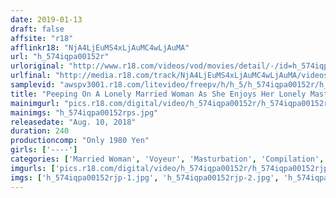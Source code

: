 ```yaml
---
date: 2019-01-13
draft: false
affsite: "r18"
afflinkr18: "NjA4LjEuMS4xLjAuMC4wLjAuMA"
url: "h_574iqpa00152r"
urloriginal: "http://www.r18.com/videos/vod/movies/detail/-/id=h_574iqpa00152r"
urlfinal: "http://media.r18.com/track/NjA4LjEuMS4xLjAuMC4wLjAuMA/videos/vod/movies/detail/-/id=h_574iqpa00152r"
samplevid: "awspv3001.r18.com/litevideo/freepv/h/h_5/h_574iqpa00152r/h_574iqpa00152r_dmb_w.mp4"
title: "Peeping On A Lonely Married Woman As She Enjoys Her Lonely Masturbation!! Peeping!! Secret Videos Leaked For The First Time Ever! Super Selections Of Lonely Married Woman Babes 240 Minutes"
mainimgurl: "pics.r18.com/digital/video/h_574iqpa00152r/h_574iqpa00152rps.jpg"
mainimgs: "h_574iqpa00152rps.jpg"
releasedate: "Aug. 10, 2018"
duration: 240
productioncomp: "Only 1980 Yen"
girls: ['----']
categories: ['Married Woman', 'Voyeur', 'Masturbation', 'Compilation', 'Over 4 Hours']
imgurls: ['pics.r18.com/digital/video/h_574iqpa00152r/h_574iqpa00152rjp-1.jpg', 'pics.r18.com/digital/video/h_574iqpa00152r/h_574iqpa00152rjp-2.jpg', 'pics.r18.com/digital/video/h_574iqpa00152r/h_574iqpa00152rjp-3.jpg', 'pics.r18.com/digital/video/h_574iqpa00152r/h_574iqpa00152rjp-4.jpg', 'pics.r18.com/digital/video/h_574iqpa00152r/h_574iqpa00152rjp-5.jpg', 'pics.r18.com/digital/video/h_574iqpa00152r/h_574iqpa00152rjp-6.jpg', 'pics.r18.com/digital/video/h_574iqpa00152r/h_574iqpa00152rjp-7.jpg', 'pics.r18.com/digital/video/h_574iqpa00152r/h_574iqpa00152rjp-8.jpg', 'pics.r18.com/digital/video/h_574iqpa00152r/h_574iqpa00152rjp-9.jpg', 'pics.r18.com/digital/video/h_574iqpa00152r/h_574iqpa00152rjp-10.jpg', 'pics.r18.com/digital/video/h_574iqpa00152r/h_574iqpa00152rjp-11.jpg', 'pics.r18.com/digital/video/h_574iqpa00152r/h_574iqpa00152rjp-12.jpg', 'pics.r18.com/digital/video/h_574iqpa00152r/h_574iqpa00152rjp-13.jpg', 'pics.r18.com/digital/video/h_574iqpa00152r/h_574iqpa00152rjp-14.jpg', 'pics.r18.com/digital/video/h_574iqpa00152r/h_574iqpa00152rjp-15.jpg', 'pics.r18.com/digital/video/h_574iqpa00152r/h_574iqpa00152rjp-16.jpg', 'pics.r18.com/digital/video/h_574iqpa00152r/h_574iqpa00152rjp-17.jpg', 'pics.r18.com/digital/video/h_574iqpa00152r/h_574iqpa00152rjp-18.jpg', 'pics.r18.com/digital/video/h_574iqpa00152r/h_574iqpa00152rjp-19.jpg', 'pics.r18.com/digital/video/h_574iqpa00152r/h_574iqpa00152rjp-20.jpg']
imgs: ['h_574iqpa00152rjp-1.jpg', 'h_574iqpa00152rjp-2.jpg', 'h_574iqpa00152rjp-3.jpg', 'h_574iqpa00152rjp-4.jpg', 'h_574iqpa00152rjp-5.jpg', 'h_574iqpa00152rjp-6.jpg', 'h_574iqpa00152rjp-7.jpg', 'h_574iqpa00152rjp-8.jpg', 'h_574iqpa00152rjp-9.jpg', 'h_574iqpa00152rjp-10.jpg', 'h_574iqpa00152rjp-11.jpg', 'h_574iqpa00152rjp-12.jpg', 'h_574iqpa00152rjp-13.jpg', 'h_574iqpa00152rjp-14.jpg', 'h_574iqpa00152rjp-15.jpg', 'h_574iqpa00152rjp-16.jpg', 'h_574iqpa00152rjp-17.jpg', 'h_574iqpa00152rjp-18.jpg', 'h_574iqpa00152rjp-19.jpg', 'h_574iqpa00152rjp-20.jpg']
---
```

